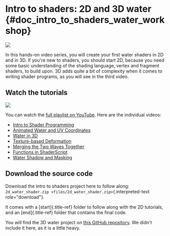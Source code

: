 Intro to shaders: 2D and 3D water {#doc_intro_to_shaders_water_workshop}
=================================

![](img/intro_to_shaders_water_godot_project.png)

In this hands-on video series, you will create your first water shaders
in 2D and in 3D. If you\'re new to shaders, you should start 2D, because
you need some basic understanding of the shading language, vertex and
fragment shaders, to build upon. 3D adds quite a bit of complexity when
it comes to writing shader programs, as you will see in the third video.

Watch the tutorials
-------------------

![](img/intro_to_shaders_water_thumbnail.png)

You can watch the [full playlist on
YouTube](https://www.youtube.com/watch?v=xoyk_A0RSpI&list=PLhqJJNjsQ7KHqNMYmTwtsYTeTrqrRP_fP).
Here are the individual videos:

-   [Intro to Shader
    Programming](https://www.youtube.com/watch?v=xoyk_A0RSpI)
-   [Animated Water and UV
    Coordinates](https://www.youtube.com/watch?v=U91nqeUe1qQ)
-   [Water in 3D](https://www.youtube.com/watch?v=vm9Sdvhq6ho)
-   [Texture-based
    Deformation](https://www.youtube.com/watch?v=Pg79tztNZeA)
-   [Merging the Two Waves
    Together](https://www.youtube.com/watch?v=aC5Yzx7tS74)
-   [Functions in
    ShaderScript](https://www.youtube.com/watch?v=1eNWPbfph1E)
-   [Water Shadow and
    Masking](https://www.youtube.com/watch?v=Xqv7C9mVhak)

Download the source code
------------------------

Download the intro to shaders project here to follow along:
`2d_water_shader.zip <files/2d_water_shader.zip>`{.interpreted-text
role="download"}.

It comes with a [start]{.title-ref} folder to follow along with the 2D
tutorials, and an [end]{.title-ref} folder that contains the final code.

You will find the 3D water project on [this GitHub
repository](https://github.com/BastiaanOlij/shader_tutorial). We didn\'t
include it here, as it is a little heavy.

